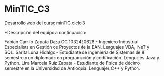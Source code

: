 # MinTIC_C3
Desarrollo web del curso minTIC ciclo 3

*Descripción del equipo a continuación:

Fabian Camilo Zapata Daza CC 1032420628 - Ingeniero Industrial Especialista en Gestión de Proyectos de la EAN. Lenguajes VBA, .NeT y SQL.
Sarita Luna Hidalgo - Estudiante de ingeniería de Sistemas de 8 semestre y un diplomado en programación y codificación. Lenguajes Java y Python.
Lina Marcela Ruiz Zapata - Estudiante de Física de décimo semestre en la Universidad de Antioquia. Lenguajes C++ y Python.
